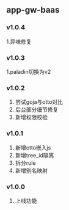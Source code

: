 ## app-gw-baas

### v1.0.4
1.异味修复

### v1.0.3
1.paladin切换为v2

### v1.0.2
1. 尝试goja与otto对比
2. 后台部分细节修复
3. 新增权限校验

### v1.0.1
1. 新增otto嵌入js
2. 新增tree_id隔离
3. 拆分rule
4. 新增别名映射

### v1.0.0
1. 上线功能
